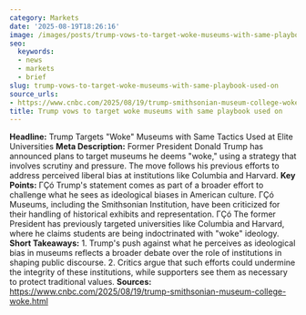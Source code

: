 ```yaml
---
category: Markets
date: '2025-08-19T18:26:16'
image: /images/posts/trump-vows-to-target-woke-museums-with-same-playbook-used-on.jpeg
seo:
  keywords:
  - news
  - markets
  - brief
slug: trump-vows-to-target-woke-museums-with-same-playbook-used-on
source_urls:
- https://www.cnbc.com/2025/08/19/trump-smithsonian-museum-college-woke.html
title: Trump vows to target woke museums with same playbook used on
---
```


**Headline:** Trump Targets "Woke" Museums with Same Tactics Used at Elite Universities  **Meta Description:** Former President Donald Trump has announced plans to target museums he deems "woke," using a strategy that involves scrutiny and pressure. The move follows his previous efforts to address perceived liberal bias at institutions like Columbia and Harvard.  **Key Points:**  ΓÇó Trump's statement comes as part of a broader effort to challenge what he sees as ideological biases in American culture. ΓÇó Museums, including the Smithsonian Institution, have been criticized for their handling of historical exhibits and representation. ΓÇó The former President has previously targeted universities like Columbia and Harvard, where he claims students are being indoctrinated with "woke" ideology.  **Short Takeaways:**  1. Trump's push against what he perceives as ideological bias in museums reflects a broader debate over the role of institutions in shaping public discourse. 2. Critics argue that such efforts could undermine the integrity of these institutions, while supporters see them as necessary to protect traditional values.  **Sources:** https://www.cnbc.com/2025/08/19/trump-smithsonian-museum-college-woke.html